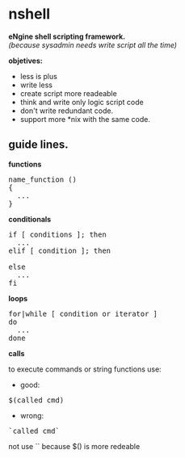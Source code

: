 nshell
======

**eNgine shell scripting framework.**  
*(because sysadmin needs write script all the time)*

**objetives:**
- less is plus
- write less
- create script more readeable
- think and write only logic script code
- don't write redundant code.
- support more *nix with the same code.

guide lines.
-------------
**functions**
<pre>
name_function ()
{
  ...
}
</pre>
**conditionals**
<pre>
if [ conditions ]; then
  ...
elif [ condition ]; then

else
  ...
fi
</pre>
**loops**
<pre>
for|while [ condition or iterator ] 
do
  ...
done
</pre>
**calls**

to execute commands or string functions use:
- good:
<pre>
$(called_cmd)
</pre>
- wrong:
<pre>
`called_cmd`
</pre> 
not use `` because $() is more redeable 
